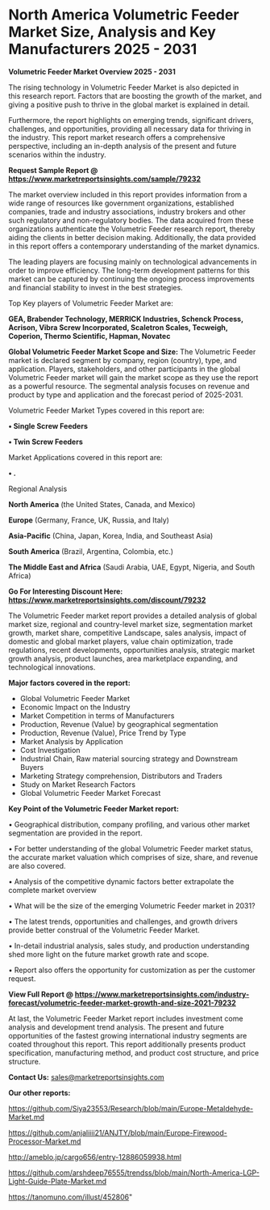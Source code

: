 # North America Volumetric Feeder Market Size, Analysis and Key Manufacturers 2025 - 2031

<Strong> Volumetric Feeder Market Overview 2025 - 2031</strong>

The rising technology in Volumetric Feeder Market is also depicted in this research report. Factors that are boosting the growth of the market, and giving a positive push to thrive in the global market is explained in detail.

Furthermore, the report highlights on emerging trends, significant drivers, challenges, and opportunities, providing all necessary data for thriving in the industry. This report market research offers a comprehensive perspective, including an in-depth analysis of the present and future scenarios within the industry.

<strong>Request Sample Report @ <a href=https://www.marketreportsinsights.com/sample/79232>https://www.marketreportsinsights.com/sample/79232</a></strong>

The market overview included in this report provides information from a wide range of resources like government organizations, established companies, trade and industry associations, industry brokers and other such regulatory and non-regulatory bodies. The data acquired from these organizations authenticate the Volumetric Feeder research report, thereby aiding the clients in better decision making. Additionally, the data provided in this report offers a contemporary understanding of the market dynamics.

The leading players are focusing mainly on technological advancements in order to improve efficiency. The long-term development patterns for this market can be captured by continuing the ongoing process improvements and financial stability to invest in the best strategies.

Top Key players of Volumetric Feeder Market are:

<strong>GEA, Brabender Technology, MERRICK Industries, Schenck Process, Acrison, Vibra Screw Incorporated, Scaletron Scales, Tecweigh, Coperion, Thermo Scientific, Hapman, Novatec</strong>

<strong><b>Global Volumetric Feeder Market Scope and Size:</b></strong>
The Volumetric Feeder market is declared segment by company, region (country), type, and application. Players, stakeholders, and other participants in the global Volumetric Feeder market will gain the market scope as they use the report as a powerful resource. The segmental analysis focuses on revenue and product by type and application and the forecast period of 2025-2031.

Volumetric Feeder Market Types covered in this report are:

<strong>• Single Screw Feeders

• Twin Screw Feeders</strong>

Market Applications covered in this report are:

<strong>• .</strong> 

Regional Analysis

<strong>North America</strong> (the United States, Canada, and Mexico)

<strong>Europe</strong> (Germany, France, UK, Russia, and Italy)

<strong>Asia-Pacific</strong> (China, Japan, Korea, India, and Southeast Asia)

<strong>South America</strong> (Brazil, Argentina, Colombia, etc.)

<strong>The Middle East and Africa</strong> (Saudi Arabia, UAE, Egypt, Nigeria, and South Africa)

<strong>Go For Interesting Discount Here: <a href=https://www.marketreportsinsights.com/discount/79232>https://www.marketreportsinsights.com/discount/79232</a></strong>

The Volumetric Feeder market report provides a detailed analysis of global market size, regional and country-level market size, segmentation market growth, market share, competitive Landscape, sales analysis, impact of domestic and global market players, value chain optimization, trade regulations, recent developments, opportunities analysis, strategic market growth analysis, product launches, area marketplace expanding, and technological innovations.

<strong><b>Major factors covered in the report:</b></strong>
<ul>
  <li>Global Volumetric Feeder Market </li>
  <li>Economic Impact on the Industry</li>
  <li>Market Competition in terms of Manufacturers</li>
  <li>Production, Revenue (Value) by geographical segmentation</li>
  <li>Production, Revenue (Value), Price Trend by Type</li>
  <li>Market Analysis by Application</li>
  <li>Cost Investigation</li>
  <li>Industrial Chain, Raw material sourcing strategy and Downstream Buyers</li>
  <li>Marketing Strategy comprehension, Distributors and Traders</li>
  <li>Study on Market Research Factors</li>
  <li>Global Volumetric Feeder Market Forecast</li>
</ul>

<strong><b>Key Point of the Volumetric Feeder Market report:</b></strong>

• Geographical distribution, company profiling, and various other market segmentation are provided in the report.

• For better understanding of the global Volumetric Feeder market status, the accurate market valuation which comprises of size, share, and revenue are also covered.

• Analysis of the competitive dynamic factors better extrapolate the complete market overview

• What will be the size of the emerging Volumetric Feeder market in 2031?

• The latest trends, opportunities and challenges, and growth drivers provide better construal of the Volumetric Feeder Market.

• In-detail industrial analysis, sales study, and production understanding shed more light on the future market growth rate and scope.

• Report also offers the opportunity for customization as per the customer request.

<strong><b>View Full Report @ <a href=https://www.marketreportsinsights.com/industry-forecast/volumetric-feeder-market-growth-and-size-2021-79232>https://www.marketreportsinsights.com/industry-forecast/volumetric-feeder-market-growth-and-size-2021-79232</a></b></strong>


At last, the Volumetric Feeder Market report includes investment come analysis and development trend analysis. The present and future opportunities of the fastest growing international industry segments are coated throughout this report. This report additionally presents product specification, manufacturing method, and product cost structure, and price structure.

<strong>Contact Us:</strong>
sales@marketreportsinsights.com

<strong>Our other reports:</strong>

<a href=https://github.com/Siya23553/Research/blob/main/Europe-Metaldehyde-Market.md>https://github.com/Siya23553/Research/blob/main/Europe-Metaldehyde-Market.md</a>

<a href=https://github.com/anjaliiii21/ANJTY/blob/main/Europe-Firewood-Processor-Market.md>https://github.com/anjaliiii21/ANJTY/blob/main/Europe-Firewood-Processor-Market.md</a>

<a href=http://ameblo.jp/cargo656/entry-12886059938.html>http://ameblo.jp/cargo656/entry-12886059938.html</a>

<a href=https://github.com/arshdeep76555/trendss/blob/main/North-America-LGP-Light-Guide-Plate-Market.md>https://github.com/arshdeep76555/trendss/blob/main/North-America-LGP-Light-Guide-Plate-Market.md</a>

<a href=https://tanomuno.com/illust/452806>https://tanomuno.com/illust/452806</a>"
